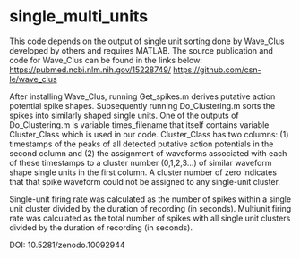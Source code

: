 # single_multi_units

This code depends on the output of single unit sorting done by Wave_Clus developed by others and requires MATLAB.
The source publication and code for Wave_Clus can be found in the links below:
https://pubmed.ncbi.nlm.nih.gov/15228749/
https://github.com/csn-le/wave_clus

After installing Wave_Clus, running Get_spikes.m derives putative action potential spike shapes. Subsequently running Do_Clustering.m sorts the spikes into similarly shaped single units. 
One of the outputs of Do_Clustering.m is variable times_filename that itself contains variable Cluster_Class which is used in our code. Cluster_Class has two columns: (1) timestamps of the peaks of all detected putative action potentials in the second column and (2) the assignment of waveforms associated with each of these timestamps to a cluster number (0,1,2,3…) of similar waveform shape single units in the first column. A cluster number of zero indicates that that spike waveform could not be assigned to any single-unit cluster.

Single-unit firing rate was calculated as the number of spikes within a single unit cluster divided by the duration of recording (in seconds).
Multiunit firing rate was calculated as the total number of spikes with all single unit clusters divided by the duration of recording (in seconds).

DOI: 10.5281/zenodo.10092944
